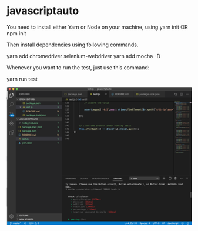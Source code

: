 # javascriptauto
You need to install either Yarn or Node on your machine,  using yarn init 
OR
npm init

Then install dependencies using following commands.

yarn add chromedriver selenium-webdriver
yarn add mocha -D

Whenever you want to run the test, just use this command:

yarn run test

![title](https://github.com/nipuniuthpala/images/blob/master/Screen%20Shot%202020-02-02%20at%202.56.40%20PM.png)
